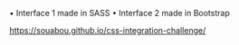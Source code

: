 
• Interface 1 made in SASS
• Interface 2 made in Bootstrap

https://souabou.github.io/css-integration-challenge/

